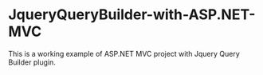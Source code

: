 # JqueryQueryBuilder-with-ASP.NET-MVC

This is a working example of ASP.NET MVC project with Jquery Query Builder plugin.
